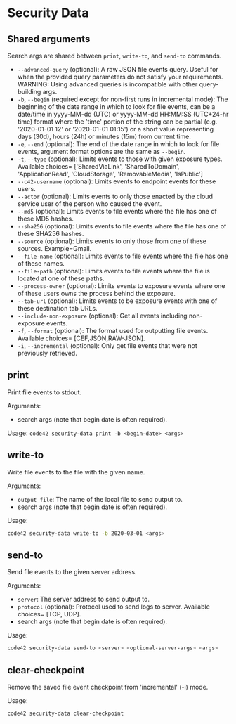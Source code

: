 # Security Data

## Shared arguments

Search args are shared between `print`, `write-to`, and `send-to` commands.

* `--advanced-query` (optional): A raw JSON file events query. Useful for when the provided query parameters do not 
    satisfy your requirements. WARNING: Using advanced queries is incompatible with other query-building args.
* `-b`, `--begin` (required except for non-first runs in incremental mode): The beginning of the date range in which to 
    look for file events, can be a date/time in yyyy-MM-dd (UTC) or yyyy-MM-dd HH:MM:SS (UTC+24-hr time) format where 
    the 'time' portion of the string can be partial (e.g. '2020-01-01 12' or '2020-01-01 01:15') or a short value 
    representing days (30d), hours (24h) or minutes (15m) from current time.
* `-e`, `--end` (optional): The end of the date range in which to look for file events, argument format options are the 
    same as `--begin`.
* `-t`, `--type` (optional): Limits events to those with given exposure types. Available choices=
    ['SharedViaLink', 'SharedToDomain', 'ApplicationRead', 'CloudStorage', 'RemovableMedia', 'IsPublic']
* `--c42-username` (optional): Limits events to endpoint events for these users.
* `--actor` (optional): Limits events to only those enacted by the cloud service user of the person who caused the event.
* `--md5` (optional): Limits events to file events where the file has one of these MD5 hashes.
* `--sha256` (optional): Limits events to file events where the file has one of these SHA256 hashes.
* `--source` (optional): Limits events to only those from one of these sources. Example=Gmail.
* `--file-name` (optional): Limits events to file events where the file has one of these names.
* `--file-path` (optional): Limits events to file events where the file is located at one of these paths.
* `--process-owner` (optional): Limits events to exposure events where one of these users owns the process behind the 
    exposure.
* `--tab-url` (optional): Limits events to be exposure events with one of these destination tab URLs.
* `--include-non-exposure` (optional): Get all events including non-exposure events.
* `-f`, `--format` (optional): The format used for outputting file events. Available choices= [CEF,JSON,RAW-JSON]. 
* `-i`, `--incremental` (optional): Only get file events that were not previously retrieved.


## print

Print file events to stdout.

Arguments:
* search args (note that begin date is often required).

Usage:
`code42 security-data print -b <begin-date> <args>`

## write-to

Write file events to the file with the given name. 

Arguments:
* `output_file`: The name of the local file to send output to.
* search args (note that begin date is often required).

Usage:
```bash
code42 security-data write-to -b 2020-03-01 <args>
```

## send-to

Send file events to the given server address. 

Arguments:
* `server`: The server address to send output to.
* `protocol` (optional): Protocol used to send logs to server. Available choices= [TCP, UDP].
* search args (note that begin date is often required).

Usage:
```bash
code42 security-data send-to <server> <optional-server-args> <args>
```

## clear-checkpoint

Remove the saved file event checkpoint from 'incremental' (-i) mode.

Usage:
```bash
code42 security-data clear-checkpoint
```
